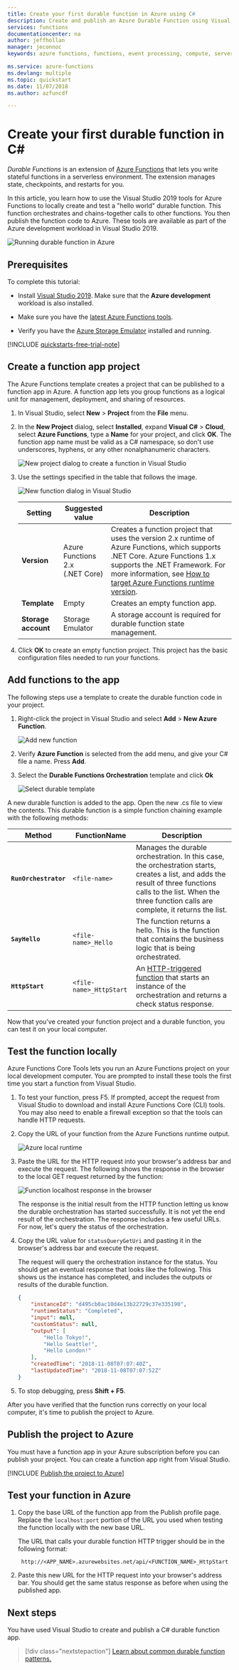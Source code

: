 ```yaml
---
title: Create your first durable function in Azure using C#
description: Create and publish an Azure Durable Function using Visual Studio.
services: functions
documentationcenter: na
author: jeffhollan
manager: jeconnoc
keywords: azure functions, functions, event processing, compute, serverless architecture

ms.service: azure-functions
ms.devlang: multiple
ms.topic: quickstart
ms.date: 11/07/2018
ms.author: azfuncdf

---
```

# Create your first durable function in C\#

*Durable Functions* is an extension of [Azure Functions](../functions-overview.md) that lets you write stateful functions in a serverless environment. The extension manages state, checkpoints, and restarts for you.

In this article, you learn how to use the Visual Studio 2019 tools for Azure Functions to locally create and test a "hello world" durable function.  This function orchestrates and chains-together calls to other functions. You then publish the function code to Azure. These tools are available as part of the Azure development workload in Visual Studio 2019.

![Running durable function in Azure](./media/durable-functions-create-first-csharp/functions-vs-complete.png)

## Prerequisites

To complete this tutorial:

* Install [Visual Studio 2019](https://azure.microsoft.com/downloads/). Make sure that the **Azure development** workload is also installed.

* Make sure you have the [latest Azure Functions tools](../functions-develop-vs.md#check-your-tools-version).

* Verify you have the [Azure Storage Emulator](../../storage/common/storage-use-emulator.md) installed and running.

[!INCLUDE [quickstarts-free-trial-note](../../../includes/quickstarts-free-trial-note.md)]

## Create a function app project

The Azure Functions template creates a project that can be published to a function app in Azure. A function app lets you group functions as a logical unit for management, deployment, and sharing of resources.

1. In Visual Studio, select **New** > **Project** from the **File** menu.

2. In the **New Project** dialog, select **Installed**, expand **Visual C#** > **Cloud**, select **Azure Functions**, type a **Name** for your project, and click **OK**. The function app name must be valid as a C# namespace, so don't use underscores, hyphens, or any other nonalphanumeric characters.

    ![New project dialog to create a function in Visual Studio](./media/durable-functions-create-first-csharp/functions-vs-new-project.png)

3. Use the settings specified in the table that follows the image.

    ![New function dialog in Visual Studio](./media/durable-functions-create-first-csharp/functions-vs-new-function.png)

    | Setting      | Suggested value  | Description                      |
    | ------------ |  ------- |----------------------------------------- |
    | **Version** | Azure Functions 2.x <br />(.NET Core) | Creates a function project that uses the version 2.x runtime of Azure Functions, which supports .NET Core. Azure Functions 1.x supports the .NET Framework. For more information, see [How to target Azure Functions runtime version](../functions-versions.md).   |
    | **Template** | Empty | Creates an empty function app. |
    | **Storage account**  | Storage Emulator | A storage account is required for durable function state management. |

4. Click **OK** to create an empty function project. This project has the basic configuration files needed to run your functions.

## Add functions to the app

The following steps use a template to create the durable function code in your project.

1. Right-click the project in Visual Studio and select **Add** > **New Azure Function**.

    ![Add new function](./media/durable-functions-create-first-csharp/functions-vs-add-new-function.png)

2. Verify **Azure Function** is selected from the add menu, and give your C# file a name.  Press **Add**.

3. Select the **Durable Functions Orchestration** template and click **Ok**

    ![Select durable template](./media/durable-functions-create-first-csharp/functions-vs-select-template.png)  

A new durable function is added to the app.  Open the new .cs file to view the contents. This durable function is a simple function chaining example with the following methods:  

| Method | FunctionName | Description |
| -----  | ------------ | ----------- |
| **`RunOrchestrator`** | `<file-name>` | Manages the durable orchestration. In this case, the orchestration starts, creates a list, and adds the result of three functions calls to the list.  When the three function calls are complete, it returns the list. |
| **`SayHello`** | `<file-name>_Hello` | The function returns a hello. This is the function that contains the business logic that is being orchestrated. |
| **`HttpStart`** | `<file-name>_HttpStart` | An [HTTP-triggered function](../functions-bindings-http-webhook.md) that starts an instance of the orchestration and returns a check status response. |

Now that you've created your function project and a durable function, you can test it on your local computer.

## Test the function locally

Azure Functions Core Tools lets you run an Azure Functions project on your local development computer. You are prompted to install these tools the first time you start a function from Visual Studio.

1. To test your function, press F5. If prompted, accept the request from Visual Studio to download and install Azure Functions Core (CLI) tools. You may also need to enable a firewall exception so that the tools can handle HTTP requests.

2. Copy the URL of your function from the Azure Functions runtime output.

    ![Azure local runtime](./media/durable-functions-create-first-csharp/functions-vs-debugging.png)

3. Paste the URL for the HTTP request into your browser's address bar and execute the request. The following shows the response in the browser to the local GET request returned by the function:

    ![Function localhost response in the browser](./media/durable-functions-create-first-csharp/functions-vs-status.png)

    The response is the initial result from the HTTP function letting us know the durable orchestration has started successfully.  It is not yet the end result of the orchestration.  The response includes a few useful URLs.  For now, let's query the status of the orchestration.

4. Copy the URL value for `statusQueryGetUri` and pasting it in the browser's address bar and execute the request.

    The request will query the orchestration instance for the status. You should get an eventual response that looks like the following.  This shows us the instance has completed, and includes the outputs or results of the durable function.

    ```json
    {
        "instanceId": "d495cb0ac10d4e13b22729c37e335190",
        "runtimeStatus": "Completed",
        "input": null,
        "customStatus": null,
        "output": [
            "Hello Tokyo!",
            "Hello Seattle!",
            "Hello London!"
        ],
        "createdTime": "2018-11-08T07:07:40Z",
        "lastUpdatedTime": "2018-11-08T07:07:52Z"
    }
    ```

5. To stop debugging, press **Shift + F5**.

After you have verified that the function runs correctly on your local computer, it's time to publish the project to Azure.

## Publish the project to Azure

You must have a function app in your Azure subscription before you can publish your project. You can create a function app right from Visual Studio.

[!INCLUDE [Publish the project to Azure](../../../includes/functions-vstools-publish.md)]

## Test your function in Azure

1. Copy the base URL of the function app from the Publish profile page. Replace the `localhost:port` portion of the URL you used when testing the function locally with the new base URL.

    The URL that calls your durable function HTTP trigger should be in the following format:

        http://<APP_NAME>.azurewebsites.net/api/<FUNCTION_NAME>_HttpStart

2. Paste this new URL for the HTTP request into your browser's address bar. You should get the same status response as before when using the published app.

## Next steps

You have used Visual Studio to create and publish a C# durable function app.

> [!div class="nextstepaction"]
> [Learn about common durable function patterns.](durable-functions-concepts.md)